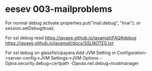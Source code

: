 # eesev 003-mailproblems
For normal debug activate
properties.put("mail.debug", "true");
or
session.setDebug(true);


For ssl debug read
https://javaee.github.io/javamail/FAQ#debug
https://javaee.github.io/javamail/docs/SSLNOTES.txt

For ssl debug on glassfish/payara
Add JVM Setting in 
Configuration->server-config->JVM Settings->JVM Options
-Djava.security.debug=certpath 
-Djavax.net.debug=trustmanager
